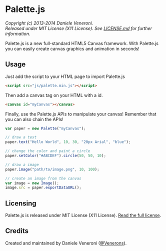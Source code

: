 # Palette.js

_Copyright (c) 2013-2014 Daniele Veneroni._  
_Released under MIT License (X11 License). See [LICENSE.md](LICENSE.md) for further information._

Palette.js is a new full-standard HTML5 Canvas framework. With Palette.js you can easily create canvas graphics and animation in seconds!

## Usage

Just add the script to your HTML page to import Palette.js

```html
<script src="js/palette.min.js"></script>
```

Then add a canvas tag on your HTML with a id.

```html
<canvas id="myCanvas"></canvas>
```

Finally, use the Palette.js APIs to manipulate your canvas! Remember that you can also chain the APIs!

```js
var paper = new Palette("myCanvas");

// draw a text
paper.text("Hello World", 10, 30, "20px Arial", "blue");

// change the color and paint a circle
paper.setColor("#ABCDEF").circle(50, 50, 10);

// draw a image
paper.image("path/to/image.png", 10, 100);

// create an image from the canvas
var image = new Image();
image.src = paper.exportDataURL();
```

## Licensing

Palette.js is released under MIT License (X11 License). [Read the full license](LICENSE.md). 

## Credits

Created and maintained by Daniele Veneroni ([@Venerons](http://twitter.com/Venerons)).
